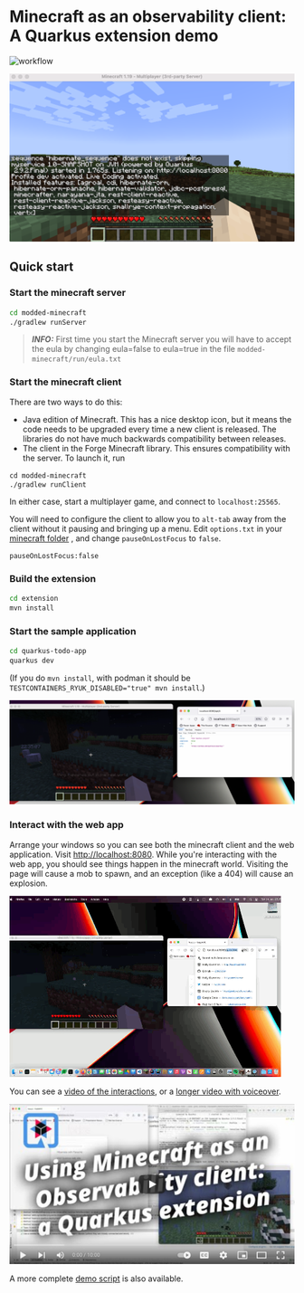 # Minecraft as an observability client: A Quarkus extension demo

![workflow](https://github.com/holly-cummins/quarkus-minecraft-observability-extension/actions/workflows/actions.yml/badge.svg)

![a minecraft screen with quarkus logging in it](images/startuplogging.png)

## Quick start

### Start the minecraft server

```bash
cd modded-minecraft
./gradlew runServer
```

> **_INFO:_** First time you start the Minecraft server you will have to accept the eula by changing eula=false to eula=true in the file `modded-minecraft/run/eula.txt`

### Start the minecraft client

There are two ways to do this: 

- Java edition of Minecraft. This has a nice desktop icon, but it means the code needs to be upgraded every time a new client is released. The libraries do not have much backwards compatibility between releases.
- The client in the Forge Minecraft library. This ensures compatibility with the server. To launch it, run

```
cd modded-minecraft
./gradlew runClient
```

In either case, start a multiplayer game, and connect to `localhost:25565`.

You will need to configure the client to allow you to `alt-tab` away from the client without it pausing and bringing up
a menu. Edit `options.txt` in
your [minecraft folder](https://gaming.stackexchange.com/questions/15664/can-i-alt-tab-out-of-minecraft-without-the-game-auto-pausing)
, and change `pauseOnLostFocus` to `false`.

```
pauseOnLostFocus:false
```

### Build the extension

```bash
cd extension
mvn install
```

### Start the sample application

```bash
cd quarkus-todo-app
quarkus dev
```

(If you do `mvn install`, with podman it should be `TESTCONTAINERS_RYUK_DISABLED="true" mvn install`.)

![a minecraft screen with a timestamped chicken](images/normal-hit.png)

### Interact with the web app

Arrange your windows so you can see both the minecraft client and the web application.
Visit [http://localhost:8080](http://localhost:8080). While you're interacting with the web app, you should see things
happen in the minecraft world. Visiting the page will cause a mob to spawn, and an exception (like a 404) will cause an
explosion.


![an animated gif showing web page hits triggering chickens](images/interactions.gif)

You can see a [video of the interactions](images/interactions.mov), or a [longer video with voiceover](https://www.youtube.com/watch?v=w5SBQpAQ8m8).

[![a youtube title screen](images/youtubethumbnail.png)](https://www.youtube.com/watch?v=w5SBQpAQ8m8)

A more complete [demo script](demo-script.md) is also available.

